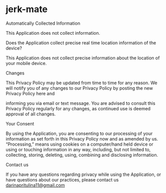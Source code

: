 # jerk-mate
Automatically Collected Information

This Application does not collect information.

Does the Application collect precise real time location information of the device?

This Application does not collect precise information about the location of your mobile device.

Changes

This Privacy Policy may be updated from time to time for any reason. We will notify you of any changes to our Privacy Policy by posting the new Privacy Policy here and

informing you via email or text message. You are advised to consult this Privacy Policy regularly for any changes, as continued use is deemed approval of all changes.

Your Consent

By using the Application, you are consenting to our processing of your information as set forth in this Privacy Policy now and as amended by us. “Processing,” means using cookies on a computer/hand held device or using or touching information in any way, including, but not limited to, collecting, storing, deleting, using, combining and disclosing information.

Contact us

If you have any questions regarding privacy while using the Application, or have questions about our practices, please contact us darinapritulina11@gmail.com
